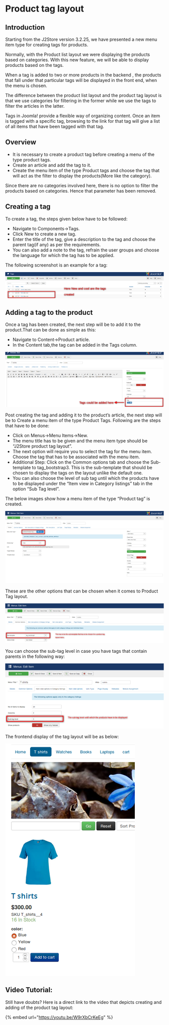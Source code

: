 # Product tag layout

## Introduction <a id="introduction"></a>

Starting from the J2Store version 3.2.25, we have presented a new menu item type for creating tags for products.

Normally, with the Product list layout we were displaying the products based on categories. With this new feature, we will be able to display products based on the tags.

When a tag is added to two or more products in the backend , the products that fall under that particular tags will be displayed in the front end, when the menu is chosen.

The difference between the product list layout and the product tag layout is that we use categories for filtering in the former while we use the tags to filter the articles in the latter.

Tags in Joomla! provide a flexible way of organizing content. Once an item is tagged with a specific tag, browsing to the link for that tag will give a list of all items that have been tagged with that tag.

## Overview <a id="overview"></a>

* It is necessary to create a product tag before creating a menu of the type product tags.
* Create an article and add the tag to it.
* Create the menu item of the type Product tags and choose the tag that will act as the filter to display the products\(More like the category\).

Since there are no categories involved here, there is no option to filter the products based on categories. Hence that parameter has been removed.

## Creating a tag <a id="creating-a-tag"></a>

To create a tag, the steps given below have to be followed:

* Navigate to Components-&gt;Tags.
* Click New to create a new tag.
* Enter the title of the tag, give a description to the tag and choose the parent tag\(if any\) as per the requirements.
* You can also add a note to the tag, refrain the user groups and choose the language for which the tag has to be applied.

The following screenshot is an example for a tag:

![Creating a tag](https://raw.githubusercontent.com/j2store/doc-images/master/layout/product-tag-layout/creatingatag.png)

## Adding a tag to the product <a id="adding-a-tag-to-the-product"></a>

Once a tag has been created, the next step will be to add it to the product.That can be done as simple as this:

* Navigate to Content-&gt;Product article.
* In the Content tab,the tag can be added in the Tags column.

![Adding a tag to a product](https://raw.githubusercontent.com/j2store/doc-images/master/layout/product-tag-layout/addingtagtoproduct.png)

Post creating the tag and adding it to the product’s article, the next step will be to Create a menu item of the type Product Tags. Following are the steps that have to be done:

* Click on Menus-&gt;Menu Items-&gt;New.
* The menu title has to be given and the menu item type should be “J2Store product tag layout”.
* The next option will require you to select the tag for the menu item. Choose the tag that has to be associated with the menu item.
* Additional Step: Click on the Common options tab and choose the Sub-template to tag\_bootstrap3. This is the sub-template that should be chosen to display the tags on the layout unlike the default one.
* You can also choose the level of sub tag until which the products have to be displayed under the “Item view in Category listings” tab in the option “Sub Tag level”.

The below images show how a menu item of the type “Product tag” is created.

![Menu of tag view type](https://raw.githubusercontent.com/j2store/doc-images/master/layout/product-tag-layout/producttagmenu-menu.png)

These are the other options that can be chosen when it comes to Product Tag layout.

![Subtemplate](https://raw.githubusercontent.com/j2store/doc-images/master/layout/product-tag-layout/producttagsubtemplate.png)

You can choose the sub-tag level in case you have tags that contain parents in the following way:

![Subtag level](https://raw.githubusercontent.com/j2store/doc-images/master/layout/product-tag-layout/producttagsubtaglevel.png)

The frontend display of the tag layout will be as below:

![Tag view frontend](https://raw.githubusercontent.com/j2store/doc-images/master/layout/product-tag-layout/producttagfrontend.png)

## Video Tutorial: <a id="video-tutorial"></a>

Still have doubts? Here is a direct link to the video that depicts creating and adding of the product tag layout:

{% embed url="https://youtu.be/W9rXbCrKeEg" %}



